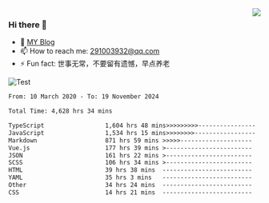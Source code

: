 <img align='right' src='https://github-readme-stats.vercel.app/api?username=niaogege&show_icons=true&theme=radical'/>

### Hi there 👋

- 🌱 [MY Blog](https://bythewayer.com/)
- 📫 How to reach me: 291003932@qq.com
- ⚡ Fun fact:  世事无常，不要留有遗憾，早点养老

![Test](https://github-readme-stats.vercel.app/api/top-langs/?username=niaogege&layout=compact)

<!--START_SECTION:waka-->

```txt
From: 10 March 2020 - To: 19 November 2024

Total Time: 4,628 hrs 34 mins

TypeScript                 1,604 hrs 48 mins>>>>>>>>>----------------   34.67 %
JavaScript                 1,534 hrs 15 mins>>>>>>>>-----------------   33.15 %
Markdown                   871 hrs 59 mins >>>>>--------------------   18.84 %
Vue.js                     177 hrs 39 mins >------------------------   03.84 %
JSON                       161 hrs 22 mins >------------------------   03.49 %
SCSS                       106 hrs 34 mins >------------------------   02.30 %
HTML                       39 hrs 38 mins  -------------------------   00.86 %
YAML                       35 hrs 3 mins   -------------------------   00.76 %
Other                      34 hrs 24 mins  -------------------------   00.74 %
CSS                        14 hrs 21 mins  -------------------------   00.31 %
```

<!--END_SECTION:waka-->
